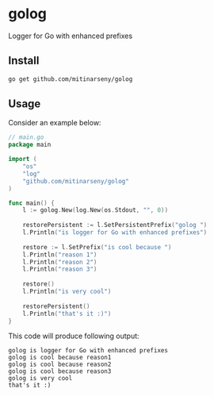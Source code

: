 # golog
Logger for Go with enhanced prefixes

## Install
```bash
go get github.com/mitinarseny/golog
```

## Usage
Consider an example below:
```go
// main.go
package main

import (
	"os"
	"log"
	"github.com/mitinarseny/golog"
)

func main() {
	l := golog.New(log.New(os.Stdout, "", 0))
	
	restorePersistent := l.SetPersistentPrefix("golog ")
	l.Println("is logger for Go with enhanced prefixes")
	
	restore := l.SetPrefix("is cool because ")
	l.Println("reason 1")
	l.Println("reason 2")
	l.Println("reason 3")
	
	restore()
	l.Println("is very cool")
	
	restorePersistent()
	l.Println("that's it :)")
}
```
This code will produce following output:
```
golog is logger for Go with enhanced prefixes
golog is cool because reason1
golog is cool because reason2
golog is cool because reason3
golog is very cool
that's it :)
```
